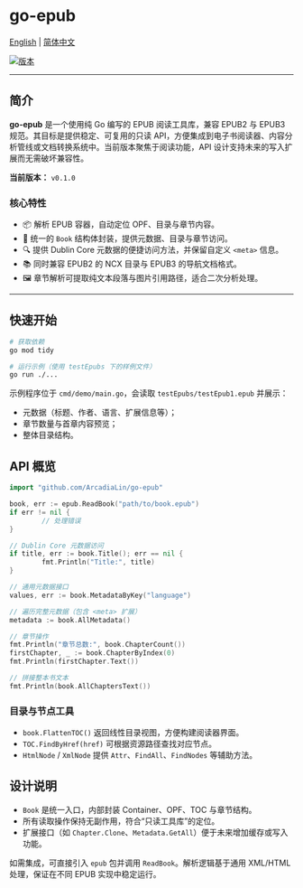 # go-epub

[English](./README.md) | [简体中文](./README_zh.md)

[![版本](https://img.shields.io/badge/版本-0.1.0-blue.svg)](https://github.com/yourname/go-epub)

---

## 简介
**go-epub** 是一个使用纯 Go 编写的 EPUB 阅读工具库，兼容 EPUB2 与 EPUB3 规范。其目标是提供稳定、可复用的只读 API，方便集成到电子书阅读器、内容分析管线或文档转换系统中。当前版本聚焦于阅读功能，API 设计支持未来的写入扩展而无需破坏兼容性。

**当前版本：** `v0.1.0`

### 核心特性
- 📦 解析 EPUB 容器，自动定位 OPF、目录与章节内容。
- 🧱 统一的 `Book` 结构体封装，提供元数据、目录与章节访问。
- 🔍 提供 Dublin Core 元数据的便捷访问方法，并保留自定义 `<meta>` 信息。
- 📚 同时兼容 EPUB2 的 NCX 目录与 EPUB3 的导航文档格式。
- 🖼️ 章节解析可提取纯文本段落与图片引用路径，适合二次分析处理。

---

## 快速开始
```bash
# 获取依赖
go mod tidy

# 运行示例（使用 testEpubs 下的样例文件）
go run ./...
```

示例程序位于 `cmd/demo/main.go`，会读取 `testEpubs/testEpub1.epub` 并展示：

- 元数据（标题、作者、语言、扩展信息等）；
- 章节数量与首章内容预览；
- 整体目录结构。

## API 概览

```go
import "github.com/ArcadiaLin/go-epub"

book, err := epub.ReadBook("path/to/book.epub")
if err != nil {
        // 处理错误
}

// Dublin Core 元数据访问
if title, err := book.Title(); err == nil {
        fmt.Println("Title:", title)
}

// 通用元数据接口
values, err := book.MetadataByKey("language")

// 遍历完整元数据（包含 <meta> 扩展）
metadata := book.AllMetadata()

// 章节操作
fmt.Println("章节总数:", book.ChapterCount())
firstChapter, _ := book.ChapterByIndex(0)
fmt.Println(firstChapter.Text())

// 拼接整本书文本
fmt.Println(book.AllChaptersText())

```

### 目录与节点工具

- `book.FlattenTOC()` 返回线性目录视图，方便构建阅读器界面。
- `TOC.FindByHref(href)` 可根据资源路径查找对应节点。
- `HtmlNode` / `XmlNode` 提供 `Attr`、`FindAll`、`FindNodes` 等辅助方法。

## 设计说明

- `Book` 是统一入口，内部封装 Container、OPF、TOC 与章节结构。
- 所有读取操作保持无副作用，符合“只读工具库”的定位。
- 扩展接口（如 `Chapter.Clone`、`Metadata.GetAll`）便于未来增加缓存或写入功能。

如需集成，可直接引入 `epub` 包并调用 `ReadBook`。解析逻辑基于通用 XML/HTML 处理，保证在不同 EPUB 实现中稳定运行。
